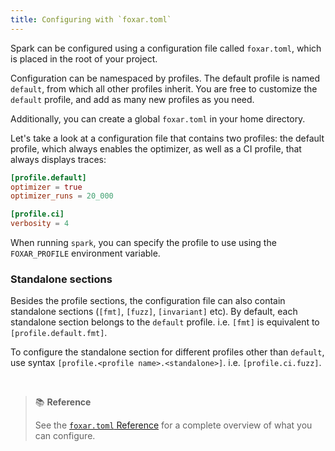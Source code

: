 ```yaml
---
title: Configuring with `foxar.toml`
---
```


Spark can be configured using a configuration file called `foxar.toml`, which is placed in the root of your project.

Configuration can be namespaced by profiles. The default profile is named `default`, from which all other profiles inherit. You are free to customize the `default` profile, and add as many new profiles as you need.

Additionally, you can create a global `foxar.toml` in your home directory.

Let's take a look at a configuration file that contains two profiles: the default profile, which always enables the optimizer, as well as a CI profile, that always displays traces:

```toml
[profile.default]
optimizer = true
optimizer_runs = 20_000

[profile.ci]
verbosity = 4
```

When running `spark`, you can specify the profile to use using the `FOXAR_PROFILE` environment variable.

### Standalone sections

Besides the profile sections, the configuration file can also contain standalone sections (`[fmt]`, `[fuzz]`, `[invariant]` etc). By default, each standalone section belongs to the `default` profile.
i.e. `[fmt]` is equivalent to `[profile.default.fmt]`.

To configure the standalone section for different profiles other than `default`, use syntax `[profile.<profile name>.<standalone>]`.
i.e. `[profile.ci.fuzz]`.

&nbsp;

> 📚 **Reference**
>
> See the [`foxar.toml` Reference](../reference/config/config-reference) for a complete overview of what you can configure.
